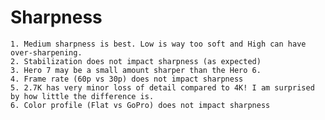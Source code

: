 # Sharpness

    1. Medium sharpness is best. Low is way too soft and High can have over-sharpening.
    2. Stabilization does not impact sharpness (as expected)
    3. Hero 7 may be a small amount sharper than the Hero 6.
    4. Frame rate (60p vs 30p) does not impact sharpness
    5. 2.7K has very minor loss of detail compared to 4K! I am surprised by how little the difference is.
    6. Color profile (Flat vs GoPro) does not impact sharpness

